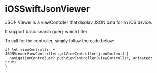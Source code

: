 # iOSSwiftJsonViewer

JSON Viewer is a viewContoller that display JSON data for an iOS device.

It support basic search query which filter 

To call for the controller, simply follow the code below:
```
if let viewController = JSONViewerViewController.getViewController(jsonContent) {
  navigationController?.pushViewController(viewController, animated: true)
}
```

